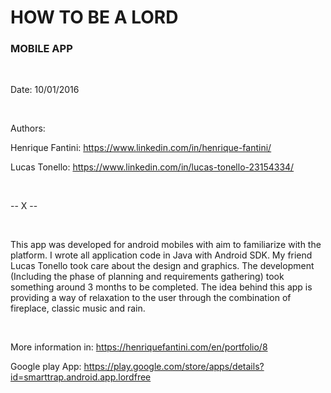 # HOW TO BE A LORD
### MOBILE APP

<br />

Date: 10/01/2016

<br />

Authors:

Henrique Fantini: https://www.linkedin.com/in/henrique-fantini/

Lucas Tonello: https://www.linkedin.com/in/lucas-tonello-23154334/

<br />

-- X --

<br />

This app was developed for android mobiles with aim to familiarize with the platform. I wrote all application code in Java with Android SDK. My friend Lucas Tonello took care about the design and graphics. The development (Including the phase of planning and requirements gathering) took something around 3 months to be completed. The idea behind this app is providing a way of relaxation to the user through the combination of fireplace, classic music and rain.

<br />

More information in: https://henriquefantini.com/en/portfolio/8

Google play App: https://play.google.com/store/apps/details?id=smarttrap.android.app.lordfree
